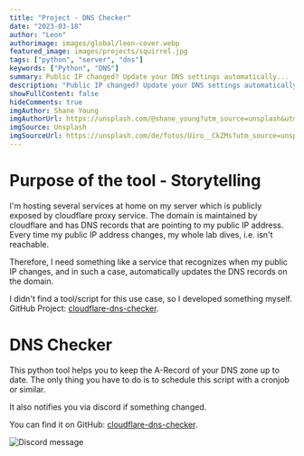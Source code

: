 ```yaml
---
title: "Project - DNS Checker"
date: "2023-03-18"
author: "Leon"
authorimage: images/global/leon-cover.webp
featured_image: images/projects/squirrel.jpg
tags: ["python", "server", "dns"]
keywords: ["Python", "DNS"]
summary: Public IP changed? Update your DNS settings automatically...
description: "Public IP changed? Update your DNS settings automatically..."
showFullContent: false
hideComments: true
imgAuthor: Shane Young
imgAuthorUrl: https://unsplash.com/@shane_young?utm_source=unsplash&utm_medium=referral&utm_content=creditCopyText
imgSource: Unsplash
imgSourceUrl: https://unsplash.com/de/fotos/Uiro__CkZMs?utm_source=unsplash&utm_medium=referral&utm_content=creditCopyText
---
```


# Purpose of the tool - Storytelling

I'm hosting several services at home on my server which is publicly exposed by cloudflare proxy service. 
The domain is maintained by cloudflare and has DNS records that are pointing to my public IP address.
Every time my public IP address changes, my whole lab dives, i.e. isn't reachable. 

Therefore, I need something like a service that recognizes when my public IP changes, and in such a case, 
automatically updates the DNS records on the domain.

I didn't find a tool/script for this use case, so I developed something myself. GitHub Project: [cloudflare-dns-checker](https://github.com/londi/cloudflare-dns-checker).

# DNS Checker

This python tool helps you to keep the A-Record of your DNS zone up to date. 
The only thing you have to do is to schedule this script with a cronjob or similar.

It also notifies you via discord if something changed.

You can find it on GitHub: [cloudflare-dns-checker](https://github.com/londi/cloudflare-dns-checker).

![Discord message](/images/projects/discord_bot_msg.png)

